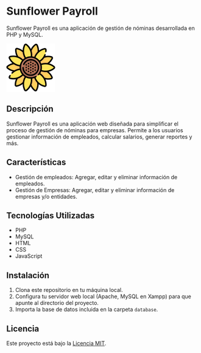 # Sunflower Payroll

Sunflower Payroll es una aplicación de gestión de nóminas desarrollada en PHP y MySQL.

![Sunflower Payroll Logo](styles/image/girasol.png)
## Descripción

Sunflower Payroll es una aplicación web diseñada para simplificar el proceso de gestión de nóminas para empresas. Permite a los usuarios gestionar información de empleados, calcular salarios, generar reportes y más.

## Características

- Gestión de empleados: Agregar, editar y eliminar información de empleados.
- Gestión de Empresas: Agregar, editar y eliminar información de empresas y/o entidades.

## Tecnologías Utilizadas

- PHP
- MySQL
- HTML
- CSS
- JavaScript

## Instalación

1. Clona este repositorio en tu máquina local.
2. Configura tu servidor web local (Apache, MySQL en Xampp) para que apunte al directorio del proyecto.
3. Importa la base de datos incluida en la carpeta `database`.


## Licencia

Este proyecto está bajo la [Licencia MIT](LICENSE.md).

